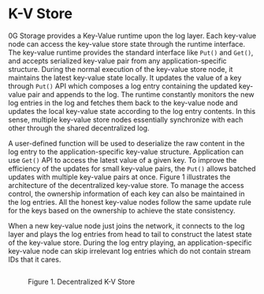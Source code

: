 # K-V Store

0G Storage provides a Key-Value runtime upon the log layer. Each key-value node can access the key-value store state through the runtime interface. The key-value runtime provides the standard interface like `Put()` and `Get()`, and accepts serialized key-value pair from any application-specific structure. During the normal execution of the key-value store node, it maintains the latest key-value state locally. It updates the value of a key through `Put()` API which composes a log entry containing the updated key-value pair and appends to the log. The runtime constantly monitors the new log entries in the log and fetches them back to the key-value node and updates the local key-value state according to the log entry contents. In this sense, multiple key-value store nodes essentially synchronize with each other through the shared decentralized log.

A user-defined function will be used to deserialize the raw content in the log entry to the application-specific key-value structure. Application can use `Get()` API to access the latest value of a given key. To improve the efficiency of the updates for small key-value pairs, the `Put()` allows batched updates with multiple key-value pairs at once. Figure 1 illustrates the architecture of the decentralized key-value store. To manage the access control, the ownership information of each key can also be maintained in the log entries. All the honest key-value nodes follow the same update rule for the keys based on the ownership to achieve the state consistency.

When a new key-value node just joins the network, it connects to the log layer and plays the log entries from head to tail to construct the latest state of the key-value store. During the log entry playing, an application-specific key-value node can skip irrelevant log entries which do not contain stream IDs that it cares.

<figure><img src="../.gitbook/assets/zg-storage-log.png" alt=""><figcaption><p>Figure 1. Decentralized K-V Store</p></figcaption></figure>
